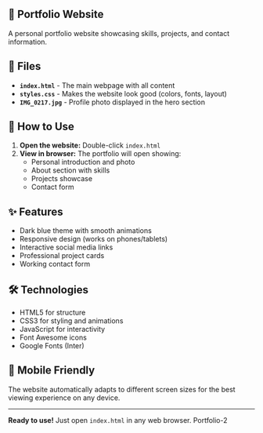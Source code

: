 ﻿## 💼 Portfolio Website

A personal portfolio website showcasing skills, projects, and contact information.

## 📁 Files

- **`index.html`** - The main webpage with all content
- **`styles.css`** - Makes the website look good (colors, fonts, layout)
- **`IMG_0217.jpg`** - Profile photo displayed in the hero section

## 🚀 How to Use

1. **Open the website:** Double-click `index.html`
2. **View in browser:** The portfolio will open showing:
   - Personal introduction and photo
   - About section with skills
   - Projects showcase
   - Contact form

## ✨ Features

- Dark blue theme with smooth animations
- Responsive design (works on phones/tablets)
- Interactive social media links
- Professional project cards
- Working contact form

## 🛠️ Technologies

- HTML5 for structure
- CSS3 for styling and animations
- JavaScript for interactivity
- Font Awesome icons
- Google Fonts (Inter)

## 📱 Mobile Friendly

The website automatically adapts to different screen sizes for the best viewing experience on any device.

---

**Ready to use!** Just open `index.html` in any web browser. Portfolio-2
